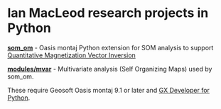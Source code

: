 # Ian MacLeod research projects in Python

**[som\_om](./som_om/som_om.py)** - Oasis montaj Python extension for SOM analysis to support [Quantitative Magnetization Vector Inversion](http://www.geosoft.com/resources/technical-papers/quantitative-magnetization-vector-inversion-)

**[modules/mvar](./modules/mvar.py)** - Multivariate analysis (Self Organizing Maps) used by som_om.

These require Geosoft Oasis montaj 9.1 or later and [GX Developer for Python](https://geosoftgxdev.atlassian.net/wiki/display/GD/Python+in+GX+Developer).